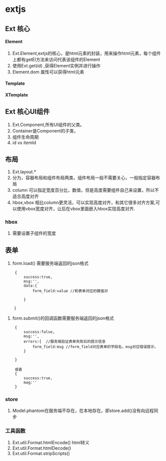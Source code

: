 # extjs

## Ext 核心

#### Element

1. Ext.Element,extjs的核心，是html元素的封装，用来操作html元素，每个组件上都有getEl方法来访问代表该组件的Element  
2. 使用Ext.get\(id\) ,获得Element实例并进行操作
3. Element.dom 属性可以获得html元素

#### Template

#### XTemplate

## Ext 核心UI组件

1. Ext.Component,所有UI组件的父类。
2. Container是Component的子类，
3. 组件生命周期
4. id vs itemId

## 布局

1. Ext.layout.\*
2. 分为，容器布局和组件布局两类，组件布局一般不需要关心，一般指定容器布局
3. column 可以指定宽度百分比，数值，但是高度需要组件自己来设置，所以不适合高度对齐
4. hbox,vbox 相比column更灵活，可以实现高度对齐，和其它很多对齐方案,可以使用vbox宽度对齐，让后在vbox里面嵌入hbox实现高度对齐.

### hbox

1. 需要设置子组件的宽度

## 表单

1. form.load\(\) 需要服务端返回的json格式

   ```text
    {
        success:true,
        msg:'',
        data:{
            form_field:value //和表单对应的键值对

        }
   ```

```text
    }
```

1. form.submit\(\)的回调函数需要服务端返回的json格式

   ```text
    {
        success:false,
        msg:'',
        errors:{  //服务端验证表单失败后的提示信息
            form_field:msg //form_field对应表单的字段名，msg对应错误提示，
        }

    }

    或者
    {
        success:true,
        mag:''
    }
   ```

### store

1. Model.phantom在服务端不存在，在本地存在。即store.add\(\)没有向远程同步

### 工具函数

1. Ext.util.Format.htmlEncode\(\)  html转义
2. Ext.util.Format.htmlDecode\(\)
3. Ext.util.Format.stripScripts\(\)

